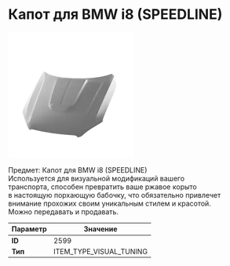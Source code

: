 # Капот для BMW i8 (SPEEDLINE)

![Item Image](../img/2599.webp?raw=true)

Предмет: Капот для BMW i8 (SPEEDLINE)<br>Используется для визуальной модификаций вашего<br>транспорта, способен превратить ваше ржавое корыто<br>в настоящую порхающую бабочку, что обязательно привлечет<br>внимание прохожих своим уникальным стилем и красотой.<br>Можно передавать и продавать.


| Параметр | Значение |
|----------|----------|
| **ID** | 2599 |
| **Тип** | ITEM_TYPE_VISUAL_TUNING |

